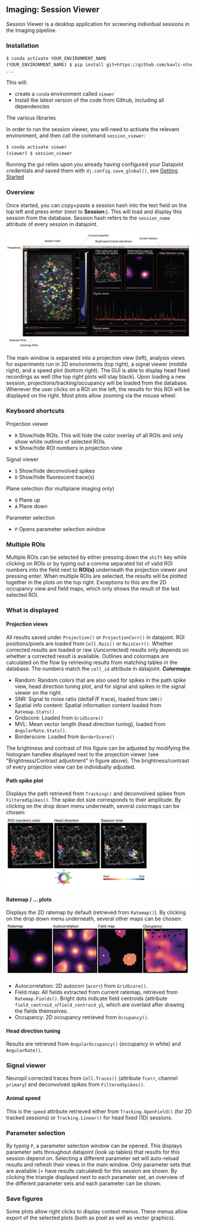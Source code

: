 ## Imaging: Session Viewer

Session Viewer is a desktop application for screening individual sessions in the Imaging pipeline. 

### Installation

```bash
$ conda activate YOUR_ENVIRONMENT_NAME
(YOUR_ENVIRONMENT_NAME) $ pip install git+https://github.com/kavli-ntnu/dj-imaging-user.git -U
...
```

This will:
* create a `conda` environment called `viewer`
* Install the latest version of the code from Github, including all dependencies

The various libraries


In order to run the session viewer, you will need to activate the relevant environment, and then call the command `session_viewer`:
```bash
$ conda activate viewer
(viewer) $ session_viewer
```

Running the gui relies upon you already having configured your Datajoint credentials and saved them with `dj.config.save_global()`, see [Getting Started](../common/getting_started/python)



### Overview

Once started, you can copy+paste a session hash into the text field on the top left and press enter (next to **Session:**). This will load and display this session from the database. Session hash refers to the `session_name` attribute of every session in datajoint. 

![Session viewer overview](../_static/imaging/session_viewer/session_viewer_annotated-01.jpg)

The main window is separated into a projection view (left), analysis views for experiments run in 2D environments (top right), a signal viewer (middle right), and a speed plot (bottom right). The GUI is able to display head fixed recordings as well (the top right plots will stay black). 
Upon loading a new session, projections/tracking/occupancy will be loaded from the database. Whenever the user clicks on a ROI on the left, the results for this ROI will be displayed on the right. Most plots allow zooming via the mouse wheel.



### Keyboard shortcuts

Projection viewer
- `R` Show/hide ROIs. This will hide the color overlay of all ROIs and only show white outlines of selected ROIs.
- `N` Show/hide ROI numbers in projection view

Signal viewer 
- `S` Show/hide deconvolved spikes
- `D` Show/hide fluorescent trace(s)

Plane selection (for multiplane imaging only)
- `Q` Plane up
- `A` Plane down

Parameter selection
- `P` Opens parameter selection window



### Multiple ROIs

Multiple ROIs can be selected by either pressing down the `shift` key while clicking on ROIs or by typing out a comma separated list of valid ROI numbers into the field next to **ROI(s)** underneath the projection viewer and pressing enter. When multiple ROIs are selected, the results will be plotted together in the plots on the top right. Exceptions to this are the 2D occupancy view and field maps, which only shows the result of the last selected ROI.



### What is displayed

#### Projection views

All results saved under `Projection()` or `ProjectionCorr()` in datajoint. ROI positions/pixels are loaded from `Cell.Rois()` or `RoisCorr()`. Whether corrected results are loaded or raw (/uncorrected) results only depends on whether a corrected result is available. Outlines and colormaps are calculated on the flow by retrieving results from matching tables in the database. The numbers match the `cell_id` attribute in datajoint. 
_**Colormaps**_: 
- Random: Random colors that are also used for spikes in the path spike view, head direction tuning plot, and for signal and spikes in the signal viewer on the right. 
- SNR: Signal to noise ratio (deltaF/F trace), loaded from `SNR()`
- Spatial info content: Spatial information content loaded from `Ratemap.Stats()`
- Gridscore: Loaded from `GridScore()`
- MVL: Mean vector length (head direction tuning), loaded from `AngularRate.Stats()`.
- Borderscore: Loaded from `BorderScore()`

The brightness and contrast of this figure can be adjusted by modifying the histogram handles displayed next to the projection viewer (see "Brightness/Contrast adjustment" in figure above). The brightness/contrast of every projection view can be individually adjusted. 



#### Path spike plot

Displays the path retrieved from `Tracking()` and deconvolved spikes from `FilteredSpikes()`. The spike dot size corresponds to their amplitude. By clicking on the drop down menu underneath, several colormaps can be chosen:
![Path spike plot viewer overview](../_static/imaging/session_viewer/session_viewer_annotated-02.jpg)



#### Ratemap / ... plots

Displays the 2D ratemap by default (retrieved from `Ratemap()`). By clicking on the drop down menu underneath, several other maps can be chosen:
![Path spike plot viewer overview](../_static/imaging/session_viewer/session_viewer_annotated-03.jpg)
- Autocorrelation: 2D autocorr (`acorr`) from `GridScore()`.
- Field map: All fields extracted from current ratemap, retrieved from `Ratemap.Fields()`. Bright dots indicate field centroids (attribute `field_centroid_x`/`field_centroid_y`), which are overlaid after drawing the fields themselves. 
-  Occupancy: 2D occupancy retrieved from `Occupancy()`.



#### Head direction tuning

Results are retrieved from `AngularOccupancy()` (occupancy in white) and `AngularRate()`. 



### Signal viewer

Neuropil corrected traces from `Cell.Traces()` (attribute `fcorr`, channel `primary`) and deconvolved spikes from `FilteredSpikes()`. 



#### Animal speed 

This is the `speed` attribute retrieved either from `Tracking.OpenField()` (for 2D tracked sessions) or `Tracking.Linear()` for head fixed (1D) sessions.



### Parameter selection

By typing `P`, a parameter selection window can be opened. This displays parameter sets throughout datajoint (look up tables) that results for this session depend on. Selecting a different parameter set will auto-reload results and refresh their views in the main window. Only parameter sets that are available (= have results calculated) for this session are shown. By clicking the triangle displayed next to each parameter set, an overview of the different parameter sets and each parameter can be shown. 



### Save figures

Some plots allow right clicks to display context menus. These menus allow export of the selected plots (both as pixel as well as vector graphics).
